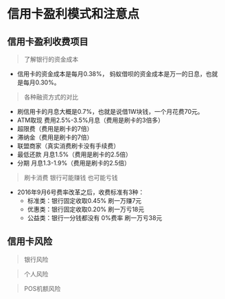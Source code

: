# 信用卡盈利模式和注意点

## 信用卡盈利收费项目

> 了解银行的资金成本

- 信用卡的资金成本是每月0.38%， 蚂蚁借呗的资金成本是万一的日息，也就是每月0.30%。

> 各种融资方式的对比

- 刷信用卡的月息大概是0.7%，也就是说借1W块钱，一个月花费70元。
- ATM取现 费用2.5%-3.5%月息（费用是刷卡的3倍多）
- 超限费（费用是刷卡的7倍）
- 滞纳金（费用是刷卡的7倍）
- 联盟商家（真实消费刷卡没有手续费）
- 最低还款 月息1.5%（费用是刷卡的2.5倍）
- 分期 月息1.3-1.9%（费用是刷卡的2.5倍）

> 刷卡消费 银行可能赚钱 也可能亏钱

- 2016年9月6号费率改革之后，收费标准有3种：
  - 标准类：银行固定收取0.45%  刷一万赚7元
  - 优惠类：银行固定收取0.20% 刷一万亏18元
  - 公益类：银行一分钱都没有 0%费率 刷一万亏38元

## 信用卡风险

> 银行风险

> 个人风险

> POS机额风险


